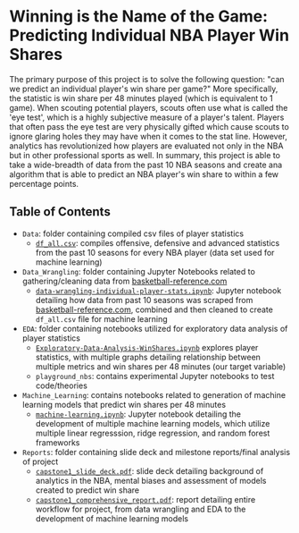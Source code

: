 # Winning is the Name of the Game: Predicting Individual NBA Player Win Shares

The primary purpose of this project is to solve the following question: "can we predict an individual player's win share per game?" More specifically, the statistic is win share per 48 minutes played (which is equivalent to 1 game). When scouting potential players, scouts often use what is called the 'eye test', which is a highly subjective measure of a player's talent. Players that often pass the eye test are very physically gifted which cause scouts to ignore glaring holes they may have when it comes to the stat line. However, analytics has revolutionized how players are evaluated not only in the NBA but in other professional sports as well. In summary, this project is able to take a wide-breadth of data from the past 10 NBA seasons and create ana algorithm that is able to predict an NBA player's win share to within a few percentage points.

## Table of Contents

- `Data`: folder containing compiled csv files of player statistics
    - [`df_all.csv`](https://github.com/Jearny58/Springboard-DS-Portfolio/blob/master/capstone_1/predict_win_share/Data/df_all.csv): compiles offensive, defensive and advanced statistics from the past 10 seasons for every NBA player (data set used for machine learning)
- `Data_Wrangling`: folder containing Jupyter Notebooks related to gathering/cleaning data from [basketball-reference.com](https://www.basketball-reference.com/)
    - [`data-wrangling-individual-player-stats.ipynb`](https://github.com/Jearny58/Springboard-DS-Portfolio/blob/master/capstone_1/predict_win_share/Data_Wrangling/data-wrangling-individual-player-stats.ipynb): Jupyter notebook detailing how data from past 10 seasons was scraped from [basketball-reference.com](https://www.basketball-reference.com/), combined and then cleaned to create `df_all.csv` file for machine learning
- `EDA`: folder containing notebooks utilized for exploratory data analysis of player statistics
    - [`Exploratory-Data-Analysis-WinShares.ipynb`](https://github.com/Jearny58/Springboard-DS-Portfolio/blob/master/capstone_1/predict_win_share/EDA/Exploratory-Data-Analysis-WinShares.ipynb) explores player statistics, with multiple graphs detailing relationship between multiple metrics and win shares per 48 minutes (our target variable)
    - `playground_nbs`: contains experimental Jupyter notebooks to test code/theories
- `Machine_Learning`: contains notebooks related to generation of machine learning models that predict win shares per 48 minutes
    - [`machine-learning.ipynb`](https://github.com/Jearny58/Springboard-DS-Portfolio/blob/master/capstone_1/predict_win_share/Machine_Learning/machine-learning.ipynb): Jupyter notebook detailing the development of multiple machine learning models, which utilize multiple linear regresssion, ridge regression, and random forest frameworks
- `Reports`: folder containing slide deck and milestone reports/final analysis of project
    - [`capstone1_slide_deck.pdf`](https://github.com/Jearny58/Springboard-DS-Portfolio/blob/master/capstone_1/predict_win_share/Reports/capstone1_slide_deck.pdf): slide deck detailing background of analytics in the NBA, mental biases and assessment of models created to predict win share
    - [`capstone1_comprehensive_report.pdf`](https://github.com/Jearny58/Springboard-DS-Portfolio/blob/master/capstone_1/predict_win_share/Reports/capstone1_comprehensive_report.pdf): report detailing entire workflow for project, from data wrangling and EDA to the development of machine learning models
   
